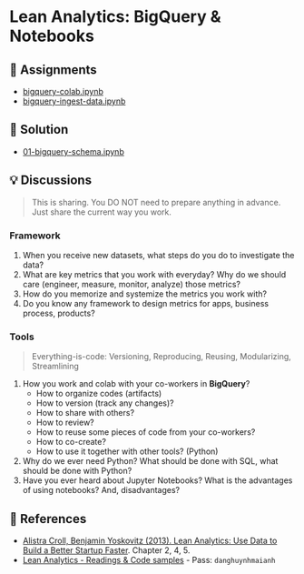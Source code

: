 # Lean Analytics: BigQuery & Notebooks #

## 🚩 Assignments

- [bigquery-colab.ipynb](./biquery-colab.ipynb)
- [bigquery-ingest-data.ipynb](./bigquery-ingest-data.ipynb)

## 🍰 Solution

- [01-bigquery-schema.ipynb](./01-bigquery-schema.ipynb)

## 💡 Discussions ##
> This is sharing. You DO NOT need to prepare anything in advance. Just share the current way you work.

### Framework ###
1. When you receive new datasets, what steps do you do to investigate the data?
2. What are key metrics that you work with everyday? Why do we should care (engineer, measure, monitor, analyze) those metrics?
3. How do you memorize and systemize the metrics you work with?
4. Do you know any framework to design metrics for apps, business process, products?

### Tools ###
> Everything-is-code: Versioning, Reproducing, Reusing, Modularizing, Streamlining

1. How you work and colab with your co-workers in **BigQuery**?
    - How to organize codes (artifacts)
    - How to version (track any changes)?
    - How to share with others?
    - How to review?
    - How to reuse some pieces of code from your co-workers?
    - How to co-create?
    - How to use it together with other tools? (Python)
2. Why do we ever need Python? What should be done with SQL, what should be done with Python?
3. Have you ever heard about Jupyter Notebooks? What is the advantages of using notebooks? And, disadvantages?


## 📝 References ##
* [Alistra Croll, Benjamin Yoskovitz (2013). Lean Analytics: Use Data to Build a Better Startup Faster](https://www.goodreads.com/vi/book/show/16033602-lean-analytics). Chapter 2, 4, 5.
* [Lean Analytics - Readings & Code samples](https://publish.obsidian.md/danghuynhmaianh/00-Work/Lean-Analytics/Tutorials/5-Analytics+Frameworks) - Pass: `danghuynhmaianh`
